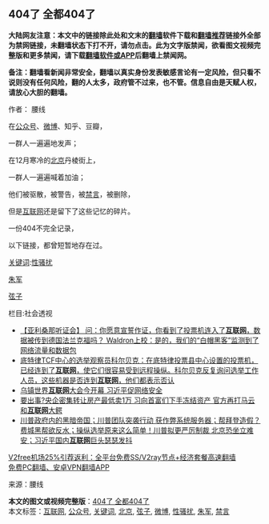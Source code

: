  <h2>404了 全都404了</h2> <p class="notice"><b>大陆网友注意：本文中的链接除此处和文末的<a href="https://github.com/bannedbook/fanqiang" >翻墙</a>软件下载和<a href="https://github.com/killgcd/justmysocks/blob/master/README.md">翻墙推荐</a>链接外全部为禁网链接，未翻墙状态下打不开，请勿点击。此为文字版禁闻，欲看图文视频完整版和更多禁闻，请下载<a href="https://github.com/bannedbook/fanqiang">翻墙软件或APP</a>后翻墙上禁闻网。</p><p>备注：翻墙看新闻非常安全，翻墙以真实身份发表敏感言论有一定风险，但只看不说则没有任何风险，翻的人太多，政府管不过来，也不管。信息自由是天赋人权，请放心大胆的翻墙。</b></p>  <div class="entry"> <p>作者： 腰线</p> <p>在<a href="https://www.bannedbook.org/bnews/tag/%E5%85%AC%E4%BC%97%E5%8F%B7/" class="st_tag internal_tag" rel="tag" title="标签 公众号 下的日志">公众号</a>、<a href="https://www.bannedbook.org/bnews/tag/%e5%be%ae%e5%8d%9a/" class="st_tag internal_tag" rel="tag" title="标签 微博 下的日志">微博</a>、知乎、豆瓣，</p> <p>一群人一遍遍地发声；</p> <p>在12月寒冷的<a href="https://www.bannedbook.org/bnews/tag/%e5%8c%97%e4%ba%ac/" class="st_tag internal_tag" rel="tag" title="标签 北京 下的日志">北京</a>丹棱街上，</p> <p>一群人一遍遍喊着加油；</p> <p>他们被驱散，被警告，被<span class='wp_keywordlink_affiliate'><a href="https://www.bannedbook.org/bnews/bblog/" title="禁言博客" target="_blank">禁言</a></span>，被删除，</p> <p>但是<a href="https://www.bannedbook.org/bnews/tag/%e4%ba%92%e8%81%94%e7%bd%91/" class="st_tag internal_tag" rel="tag" title="标签 互联网 下的日志">互联网</a>还是留下了这些记忆的碎片。</p>  <p>一份404不完全记录，</p> <p>以下链接，都曾短暂地存在过。</p> <p><a href="https://www.bannedbook.org/bnews/tag/%e5%85%b3%e9%94%ae%e8%af%8d/" class="st_tag internal_tag" rel="tag" title="标签 关键词 下的日志">关键词</a>:<a href="https://www.bannedbook.org/bnews/tag/%E6%80%A7%E9%AA%9A%E6%89%B0/" class="st_tag internal_tag" rel="tag" title="标签 性骚扰 下的日志">性骚扰</a></p> <p><a href="https://www.bannedbook.org/bnews/tag/%e6%9c%b1%e5%86%9b/" class="st_tag internal_tag" rel="tag" title="标签 朱军 下的日志">朱军</a></p> <p><a href="https://www.bannedbook.org/bnews/tag/%e5%bc%a6%e5%ad%90/" class="st_tag internal_tag" rel="tag" title="标签 弦子 下的日志">弦子</a></p> <p>栏目:社会透视</p> <ul class='op-related-articles' title='相关阅读'> <li><a href='https://www.bannedbook.org/bnews/bannedvideo/20201201/1439968.html' target='_blank'>【亚利桑那听证会】 问：你愿意宣誓作证，你看到了投票机连入了<b>互联网</b>，数据被传到德国法兰克福吗？ Waldron上校：是的，我们的“白帽黑客”监测到了网络流量和数据包</a></li> <li><a href='https://www.bannedbook.org/bnews/bannedvideo/20201128/1438659.html' target='_blank'>底特律TCF中心的选举观察员科尔贝克：在底特律投票县中心设置的投票机，已经连到了<b>互联网</b>，使它们很容易受到远程操纵。科尔贝克反复询问选举工作人员，这些机器是否连到<b>互联网</b>，他们都表示否认</a></li> <li><a href='https://www.bannedbook.org/bnews/headline/20201123/1435736.html' target='_blank'>乌镇世界<b>互联网</b>大会今开幕 习近平促网络安全</a></li> <li><a href='https://www.bannedbook.org/bnews/finance/20201121/1434788.html' target='_blank'>要出事?央企密集转让房产最低卖1万 习向首富们下手冻结资产 官方再打马云和<b>互联网</b>大鳄</a></li> <li><a href='https://www.bannedbook.org/bnews/bannedvideo/20201118/1433036.html' target='_blank'>川普政府内的黑暗帝国；川普团队突袭行动 获作弊系统服务器；帮拜登造假？费城黑帮欲反水；操纵选举原来这么简单！川普拟更严厉制裁 北京恐坐立难安；习近平国内<b>互联网</b>巨头瑟瑟发抖</a></li> </ul> <p class="texttj"> <a href="https://www.bannedbook.org/forum23/topic22702.html" target="_blank">V2free机场25%引荐返利：全平台免费SS/V2ray节点+经济套餐高速翻墙</a><br/> <a href="https://github.com/bannedbook/fanqiang/wiki/%E7%A6%81%E9%97%BB%E7%BD%91%E5%AE%89%E5%8D%93%E7%BF%BB%E5%A2%99%E6%96%B0%E9%97%BBAPP" target="_blank">免费PC翻墙、安卓VPN翻墙APP</a></p><p> 来源：腰线 </p> <a name='sharetosocial'></a>       <div><b>本文的图文或视频完整版</b>：<a href='https://www.bannedbook.org/bnews/comments/20201205/1442505.html'>404了 全都404了</a></div>  </div><!--END ENTRY--> <div class="postfooter"> <div>本文标签：<a href="https://www.bannedbook.org/bnews/tag/%e4%ba%92%e8%81%94%e7%bd%91/" rel="tag">互联网</a>, <a href="https://www.bannedbook.org/bnews/tag/%E5%85%AC%E4%BC%97%E5%8F%B7/" rel="tag">公众号</a>, <a href="https://www.bannedbook.org/bnews/tag/%e5%85%b3%e9%94%ae%e8%af%8d/" rel="tag">关键词</a>, <a href="https://www.bannedbook.org/bnews/tag/%e5%8c%97%e4%ba%ac/" rel="tag">北京</a>, <a href="https://www.bannedbook.org/bnews/tag/%e5%bc%a6%e5%ad%90/" rel="tag">弦子</a>, <a href="https://www.bannedbook.org/bnews/tag/%e5%be%ae%e5%8d%9a/" rel="tag">微博</a>, <a href="https://www.bannedbook.org/bnews/tag/%E6%80%A7%E9%AA%9A%E6%89%B0/" rel="tag">性骚扰</a>, <a href="https://www.bannedbook.org/bnews/tag/%e6%9c%b1%e5%86%9b/" rel="tag">朱军</a>, <a href="https://www.bannedbook.org/bnews/tag/%E7%A6%81%E8%A8%80/" rel="tag">禁言</a></div>  </div><!--END POSTFOOTER--> 